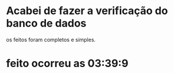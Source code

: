 # Acabei de fazer a verificação do banco de dados
os feitos foram completos e simples.

# feito ocorreu as 03:39:9